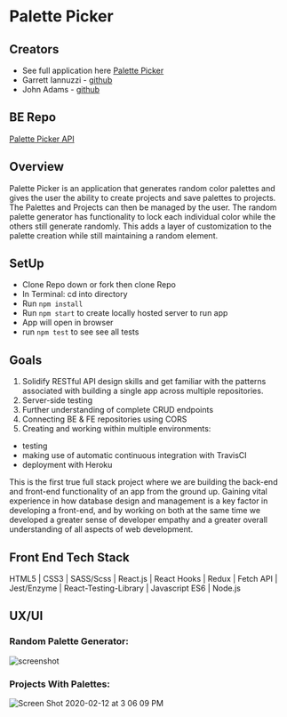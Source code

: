 # Palette Picker

## Creators
- See full application here [Palette Picker](https://project-palette-selector.herokuapp.com/)
- Garrett Iannuzzi - [github](https://github.com/Garrett-Iannuzzi)
- John Adams - [github](https://github.com/adamsjr8576)

## BE Repo
[Palette Picker API](https://github.com/Garrett-Iannuzzi/palette-picker)

## Overview

Palette Picker is an application that generates random color palettes and gives the user the ability to create projects and save palettes to projects. The Palettes and Projects can then be managed by the user. The random palette generator has functionality to lock each individual color while the others still generate randomly. This adds a layer of customization to the palette creation while still maintaining a random element. 

## SetUp
- Clone Repo down or fork then clone Repo
- In Terminal: cd into directory
- Run `npm install`
- Run `npm start` to create locally hosted server to run app
- App will open in browser
- run `npm test` to see see all tests

## Goals

1. Solidify RESTful API design skills and get familiar with the patterns associated with building a single app across multiple repositories.
2. Server-side testing
3. Further understanding of complete CRUD endpoints
4. Connecting BE & FE repositories using CORS
5. Creating and working within multiple environments:
  - testing
  - making use of automatic continuous integration with TravisCI
  - deployment with Heroku
  
This is the first true full stack project where we are building the back-end and front-end functionality of an app from the ground up. Gaining vital experience in how database design and management is a key factor in developing a front-end, and by working on both at the same time we developed a greater sense of developer empathy and a greater overall understanding of all aspects of web development.

## Front End Tech Stack
HTML5 | CSS3 | SASS/Scss | React.js | React Hooks | Redux | Fetch API | Jest/Enzyme | React-Testing-Library | Javascript ES6 | Node.js

## UX/UI

### Random Palette Generator:
![screenshot](https://media.giphy.com/media/TfjZfa2u4FWyhLwqKj/giphy.gif)

### Projects With Palettes:
![Screen Shot 2020-02-12 at 3 06 09 PM](https://user-images.githubusercontent.com/49846853/74382002-c77ea900-4da9-11ea-9e7e-c6b46348c52a.png)

